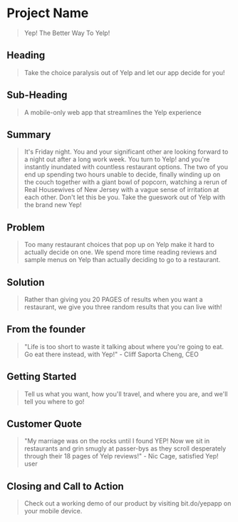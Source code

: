 # Project Name #
  > Yep! The Better Way To Yelp!

<!-- 
> This material was originally posted [here](http://www.quora.com/What-is-Amazons-approach-to-product-development-and-product-management). It is reproduced here for posterities sake.

There is an approach called "working backwards" that is widely used at Amazon. They work backwards from the customer, rather than starting with an idea for a product and trying to bolt customers onto it. While working backwards can be applied to any specific product decision, using this approach is especially important when developing new products or features.

For new initiatives a product manager typically starts by writing an internal press release announcing the finished product. The target audience for the press release is the new/updated product's customers, which can be retail customers or internal users of a tool or technology. Internal press releases are centered around the customer problem, how current solutions (internal or external) fail, and how the new product will blow away existing solutions.

If the benefits listed don't sound very interesting or exciting to customers, then perhaps they're not (and shouldn't be built). Instead, the product manager should keep iterating on the press release until they've come up with benefits that actually sound like benefits. Iterating on a press release is a lot less expensive than iterating on the product itself (and quicker!).

If the press release is more than a page and a half, it is probably too long. Keep it simple. 3-4 sentences for most paragraphs. Cut out the fat. Don't make it into a spec. You can accompany the press release with a FAQ that answers all of the other business or execution questions so the press release can stay focused on what the customer gets. My rule of thumb is that if the press release is hard to write, then the product is probably going to suck. Keep working at it until the outline for each paragraph flows. 

Oh, and I also like to write press-releases in what I call "Oprah-speak" for mainstream consumer products. Imagine you're sitting on Oprah's couch and have just explained the product to her, and then you listen as she explains it to her audience. That's "Oprah-speak", not "Geek-speak".

Once the project moves into development, the press release can be used as a touchstone; a guiding light. The product team can ask themselves, "Are we building what is in the press release?" If they find they're spending time building things that aren't in the press release (overbuilding), they need to ask themselves why. This keeps product development focused on achieving the customer benefits and not building extraneous stuff that takes longer to build, takes resources to maintain, and doesn't provide real customer benefit (at least not enough to warrant inclusion in the press release).
 -->
 
## Heading ##
  > Take the choice paralysis out of Yelp and let our app decide for you!

## Sub-Heading ##
  > A mobile-only web app that streamlines the Yelp experience

## Summary ##
  > It's Friday night. You and your significant other are looking forward to a night out after a long work week. You turn to Yelp! and you're instantly inundated with countless restaurant options. The two of you end up spending two hours unable to decide, finally winding up on the couch together with a giant bowl of popcorn, watching a rerun of Real Housewives of New Jersey with a vague sense of irritation at each other. Don't let this be you. Take the gueswork out of Yelp with the brand new Yep!

## Problem ##
  > Too many restaurant choices that pop up on Yelp make it hard to actually decide on one. We spend more time reading reviews and sample menus on Yelp than actually deciding to go to a restaurant.

## Solution ##
  > Rather than giving you 20 PAGES of results when you want a restaurant, we give you three random results that you can live with!

## From the founder ##
  > "Life is too short to waste it talking about where you're going to eat. Go eat there instead, with Yep!" - Cliff Saporta Cheng, CEO

## Getting Started ##
  > Tell us what you want, how you'll travel, and where you are, and we'll tell you where to go!

## Customer Quote ##
  > "My marriage was on the rocks until I found YEP! Now we sit in restaurants and grin smugly at passer-bys as they scroll desperately through their 18 pages of Yelp reviews!" - Nic Cage, satisfied Yep! user

## Closing and Call to Action ##
  > Check out a working demo of our product by visiting bit.do/yepapp on your mobile device.
